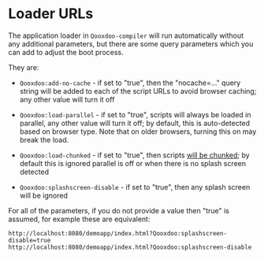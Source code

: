 # Loader URLs

The application loader in `Qooxdoo-compiler` will run automatically without any
additional parameters, but there are some query parameters which you can add to
adjust the boot process.

They are:

- `Qooxdoo:add-no-cache` - if set to "true", then the "nocache=..." query string
  will be added to each of the script URLs to avoid browser caching; any other
  value will turn it off

- `Qooxdoo:load-parallel` - if set to "true", scripts will always be loaded in
  parallel, any other value will turn it off; by default, this is auto-detected
  based on browser type. Note that on older browsers, turning this on may break
  the load.

- `Qooxdoo:load-chunked` - if set to "true", then scripts
  [will be chunked](CustomAppStartup.md#splash-screens); by default this is
  ignored parallel is off or when there is no splash screen detected

- `Qooxdoo:splashscreen-disable` - if set to "true", then any splash screen will
  be ignored

For all of the parameters, if you do not provide a value then "true" is assumed,
for example these are equivalent:

```
http://localhost:8080/demoapp/index.html?Qooxdoo:splashscreen-disable=true
http://localhost:8080/demoapp/index.html?Qooxdoo:splashscreen-disable
```
